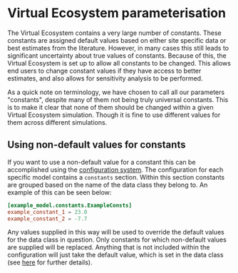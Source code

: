 # Virtual Ecosystem parameterisation

The Virtual Ecosystem contains a very large number of constants. These constants are
assigned default values based on either site specific data or best estimates from the
literature. However, in many cases this still leads to significant uncertainty about
true values of constants. Because of this, the Virtual Ecosystem is set up to allow all
constants to be changed. This allows end users to change constant values if they have
access to better estimates, and also allows for sensitivity analysis to be performed.

As a quick note on terminology, we have chosen to call all our parameters "constants",
despite many of them not being truly universal constants. This is to make it clear that
none of them should be changed within a given Virtual Ecosystem simulation. Though it
is fine to use different values for them across different simulations.

## Using non-default values for constants

If you want to use a non-default value for a constant this can be accomplished using the
[configuration system](core/config.md). The configuration for each specific model
contains a `constants` section. Within this section constants are grouped based on the
name of the data class they belong to. An example of this can be seen below:

```toml
[example_model.constants.ExampleConsts]
example_constant_1 = 23.0
example_constant_2 = -7.7
```

Any values supplied in this way will be used to override the default values for the data
class in question. Only constants for which non-default values are supplied will be
replaced. Anything that is not included within the configuration will just take the
default value, which is set in the data class (see
[here](../development/defining_new_models.md) for further details).
